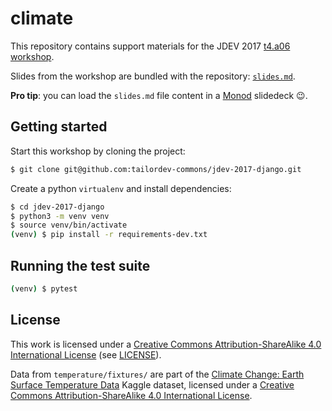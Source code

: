 # climate

This repository contains support materials for the JDEV 2017 [t4.a06
workshop](http://devlog.cnrs.fr/jdev2017/t4.a06).

Slides from the workshop are bundled with the repository:
[`slides.md`](./slides.md).

**Pro tip**: you can load the `slides.md` file content in a [Monod](https://monod.lelab.tailordev.fr) slidedeck 😉.

## Getting started

Start this workshop by cloning the project:

```bash
$ git clone git@github.com:tailordev-commons/jdev-2017-django.git
```

Create a python `virtualenv` and install dependencies:

```bash
$ cd jdev-2017-django
$ python3 -m venv venv
$ source venv/bin/activate
(venv) $ pip install -r requirements-dev.txt
```

## Running the test suite

```bash
(venv) $ pytest
```

## License

This work is licensed under a [Creative Commons Attribution-ShareAlike 4.0
International License](http://creativecommons.org/licenses/by-sa/4.0/) (see
[LICENSE](./LICENSE)).

Data from `temperature/fixtures/` are part of the [Climate Change: Earth
Surface Temperature
Data](https://www.kaggle.com/berkeleyearth/climate-change-earth-surface-temperature-data)
Kaggle dataset, licensed under a [Creative Commons Attribution-ShareAlike 4.0
International License](http://creativecommons.org/licenses/by-sa/4.0/).
